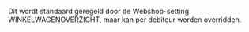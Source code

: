 Dit wordt standaard geregeld door de Webshop-setting WINKELWAGENOVERZICHT, maar kan per debiteur worden overridden.